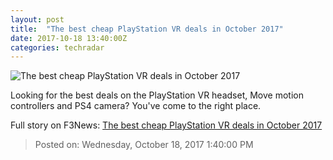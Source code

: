 ```yaml
---
layout: post
title:  "The best cheap PlayStation VR deals in October 2017"
date: 2017-10-18 13:40:00Z
categories: techradar
---
```


![The best cheap PlayStation VR deals in October 2017](http://cdn.mos.cms.futurecdn.net/27327d164c7da0d96ea696f10020a726-1200-80.jpg)

Looking for the best deals on the PlayStation VR headset, Move motion controllers and PS4 camera? You've come to the right place.


Full story on F3News: [The best cheap PlayStation VR deals in October 2017](http://www.f3nws.com/n/n24EvE)

> Posted on: Wednesday, October 18, 2017 1:40:00 PM
